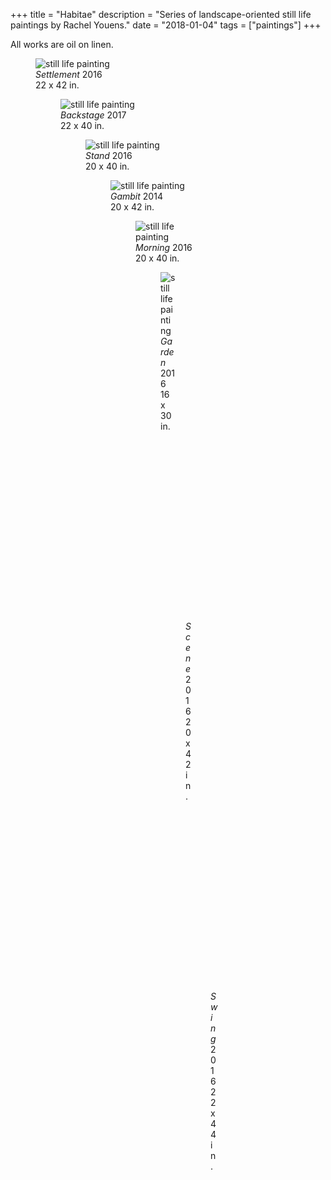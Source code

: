 +++
title = "Habitae"
description = "Series of landscape-oriented still life paintings by Rachel Youens."
date = "2018-01-04"
tags = ["paintings"]
+++

All works are oil on linen.

<figure> <img src="/images/settlement.jpg" alt="still life painting"> <figcaption> <em>Settlement</em> 2016<br>22 x 42 in.</figcaption>  

<figure> <img src="/images/backstage.jpg" alt="still life painting"> <figcaption> <em>Backstage</em> 2017<br>22 x 40 in.</figcaption>  

<figure> <img src="/images/stand.jpg" alt="still life painting"> <figcaption> <em>Stand</em> 2016<br>20 x 40 in.</figcaption>

<figure> <img src="/images/gambit.jpg" alt="still life painting"> <figcaption> <em>Gambit</em> 2014<br>20 x 42 in.</figcaption>  

<figure> <img src="/images/morning.jpg" alt="still life painting"> <figcaption> <em>Morning</em> 2016<br>20 x 40 in.</figcaption>

<figure> <img src="/images/garden.jpg" alt="still life painting"> <figcaption> <em>Garden</em> 2016<br>16 x 30 in.</figcaption>

<figure> <img src="/images/scene.jpg" alt="still life painting"> <figcaption> <em>Scene</em> 2016<br>20 x 42 in.</figcaption>

<figure> <img src="/images/swing.jpg" alt="still life painting"> <figcaption> <em>Swing</em> 2016<br>22 x 44 in.</figcaption>




